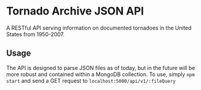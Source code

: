 # Tornado Archive JSON API

A RESTful API serving information on documented tornadoes in the United States from 1950-2007.

## Usage

The API is designed to parse JSON files as of today, but in the future will be more robust and contained within a MongoDB collection. To use, simply `npm start` and send a GET request to `localhost:5000/api/v1/:fileQuery`
